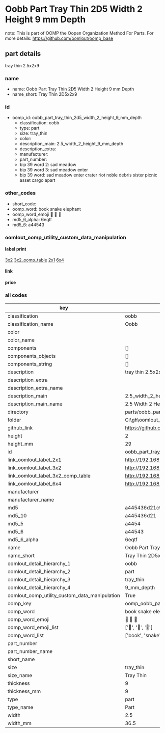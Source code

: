 # Oobb Part Tray Thin 2D5 Width 2 Height 9 mm Depth  

note: This is part of OOMP the Oopen Organization Method For Parts. For more details: https://github.com/oomlout/oomp_base

##  part details
  



tray thin 2.5x2x9



### name
* name: Oobb Part Tray Thin 2D5 Width 2 Height 9 mm Depth
* name_short: Tray Thin 2D5x2x9 
### id
* oomp_id: oobb_part_tray_thin_2d5_width_2_height_9_mm_depth
  * classification: oobb
  * type: part
  * size: tray_thin
  * color: 
  * description_main: 2.5_width_2_height_9_mm_depth
  * description_extra: 
  * manufacturer: 
  * part_number: 
  * bip 39 word 2: sad meadow
  * bip 39 word 3: sad meadow enter
  * bip 39 word: sad meadow enter crater riot noble debris sister picnic asset cargo apart

### other_codes
* short_code: 
* oomp_word: book snake elephant
* oomp_word_emoji :book: :snake: :elephant:
* md5_6_alpha: 6eqtf
* md5_6: a44543






### oomlout_oomp_utility_custom_data_manipulation
#### label print
[3x2](http://192.168.1.245:1112/?label=oomp%206eqtf)
[3x2_oomp_table](http://192.168.1.108:1112/?label=oomp%206eqtf)
[2x1](http://192.168.1.242:1112/?label=oomp%206eqtf)
[6x4](http://192.168.1.55:1112/?label=oomp%206eqtf)    

#### link

                              

#### price







### all codes 
| key | value |  
| --- | --- |  
| classification | oobb |  
| classification_name | Oobb |  
| color |  |  
| color_name |  |  
| components | [] |  
| components_objects | [] |  
| components_string | [] |  
| description | tray thin 2.5x2x9 |  
| description_extra |  |  
| description_extra_name |  |  
| description_main | 2.5_width_2_height_9_mm_depth |  
| description_main_name | 2.5 Width 2 Height 9 mm Depth |  
| directory | parts/oobb_part_tray_thin_2d5_width_2_height_9_mm_depth |  
| folder | C:\gh\oomlout_oobb_version_4_generated_parts\parts\oobb_part_tray_thin_2d5_width_2_height_9_mm_depth |  
| github_link | https://github.com/oomlout/oomlout_oomp_part_src/tree/main/parts/oobb_part_tray_thin_2d5_width_2_height_9_mm_depth |  
| height | 2 |  
| height_mm | 29 |  
| id | oobb_part_tray_thin_2d5_width_2_height_9_mm_depth |  
| link_oomlout_label_2x1 | http://192.168.1.242:1112/?label=oomp%206eqtf |  
| link_oomlout_label_3x2 | http://192.168.1.245:1112/?label=oomp%206eqtf |  
| link_oomlout_label_3x2_oomp_table | http://192.168.1.108:1112/?label=oomp%206eqtf |  
| link_oomlout_label_6x4 | http://192.168.1.55:1112/?label=oomp%206eqtf |  
| manufacturer |  |  
| manufacturer_name |  |  
| md5 | a445436d21c9870e56dd132896e26ded |  
| md5_10 | a445436d21 |  
| md5_5 | a4454 |  
| md5_6 | a44543 |  
| md5_6_alpha | 6eqtf |  
| name | Oobb Part Tray Thin 2D5 Width 2 Height 9 mm Depth |  
| name_short | Tray Thin 2D5x2x9  |  
| oomlout_detail_hierarchy_1 | oobb |  
| oomlout_detail_hierarchy_2 | part |  
| oomlout_detail_hierarchy_3 | tray_thin |  
| oomlout_detail_hierarchy_4 | 9_mm_depth |  
| oomlout_oomp_utility_custom_data_manipulation | True |  
| oomp_key | oomp_oobb_part_tray_thin_2d5_width_2_height_9_mm_depth |  
| oomp_word | book snake elephant |  
| oomp_word_emoji | :book: :snake: :elephant: |  
| oomp_word_emoji_list | [':book:', ':snake:', ':elephant:'] |  
| oomp_word_list | ['book', 'snake', 'elephant'] |  
| part_number |  |  
| part_number_name |  |  
| short_name |  |  
| size | tray_thin |  
| size_name | Tray Thin |  
| thickness | 9 |  
| thickness_mm | 9 |  
| type | part |  
| type_name | Part |  
| width | 2.5 |  
| width_mm | 36.5 |  
